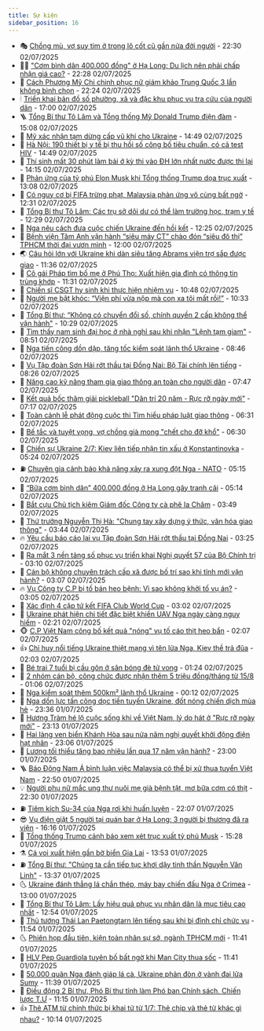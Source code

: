 ```yaml
---
title: Sự kiện
sidebar_position: 16
---
```


<!-- dantri-su-kien:START -->
- 🎭 [Chồng mù, vợ suy tim ở trong lô cốt cũ gần nửa đời người](https://dantri.com.vn/tam-long-nhan-ai/chong-mu-vo-suy-tim-o-trong-lo-cot-cu-gan-nua-doi-nguoi-20250614074306116.htm) - 22:30 02/07/2025
- 👨‍🏫 [&quot;Cơm bình dân 400.000 đồng&quot; ở Hạ Long: Du lịch nên phải chấp nhận giá cao?](https://dantri.com.vn/du-lich/com-binh-dan-400000-dong-o-ha-long-du-lich-nen-phai-chap-nhan-gia-cao-20250702200002038.htm) - 22:28 02/07/2025
- 🌮 [Cách Phương Mỹ Chi chinh phục nữ giám khảo Trung Quốc 3 lần không bình chọn](https://dantri.com.vn/giai-tri/cach-phuong-my-chi-chinh-phuc-nu-giam-khao-trung-quoc-3-lan-khong-binh-chon-20250702191513975.htm) - 22:24 02/07/2025
- 🕯 [Triển khai bản đồ số phường, xã và đặc khu phục vụ tra cứu của người dân](https://dantri.com.vn/xa-hoi/trien-khai-ban-do-so-phuong-xa-va-dac-khu-phuc-vu-tra-cuu-cua-nguoi-dan-20250702211011978.htm) - 17:00 02/07/2025
- 🪜 [Tổng Bí thư Tô Lâm và Tổng thống Mỹ Donald Trump điện đàm](https://dantri.com.vn/xa-hoi/tong-bi-thu-to-lam-va-tong-thong-my-donald-trump-dien-dam-20250702221019905.htm) - 15:08 02/07/2025
- 🐘 [Mỹ xác nhận tạm dừng cấp vũ khí cho Ukraine](https://dantri.com.vn/the-gioi/my-xac-nhan-tam-dung-cap-vu-khi-cho-ukraine-20250702214617385.htm) - 14:49 02/07/2025
- 🤔 [Hà Nội: 190 thiết bị y tế bị thu hồi số công bố tiêu chuẩn, có cả test HIV](https://dantri.com.vn/suc-khoe/ha-noi-190-thiet-bi-y-te-bi-thu-hoi-so-cong-bo-tieu-chuan-co-ca-test-hiv-20250702213216792.htm) - 14:49 02/07/2025
- 🧠 [Thí sinh mất 30 phút làm bài ở kỳ thi vào ĐH lớn nhất nước được thi lại](https://dantri.com.vn/giao-duc/thi-sinh-mat-30-phut-lam-bai-o-ky-thi-vao-dh-lon-nhat-nuoc-duoc-thi-lai-20250702210827938.htm) - 14:15 02/07/2025
- 📝 [Phản ứng của tỷ phú Elon Musk khi Tổng thống Trump dọa trục xuất](https://dantri.com.vn/the-gioi/phan-ung-cua-ty-phu-elon-musk-khi-tong-thong-trump-doa-truc-xuat-20250702200133557.htm) - 13:08 02/07/2025
- 🦏 [Có nguy cơ bị FIFA trừng phạt, Malaysia phản ứng vô cùng bất ngờ](https://dantri.com.vn/the-thao/co-nguy-co-bi-fifa-trung-phat-malaysia-phan-ung-vo-cung-bat-ngo-20250702190328761.htm) - 12:31 02/07/2025
- 🥰 [Tổng Bí thư Tô Lâm: Các trụ sở dôi dư có thể làm trường học, trạm y tế](https://dantri.com.vn/xa-hoi/tong-bi-thu-to-lam-cac-tru-so-doi-du-co-the-lam-truong-hoc-tram-y-te-20250702152550964.htm) - 12:29 02/07/2025
- 🤗 [Nga nêu cách đưa cuộc chiến Ukraine đến hồi kết](https://dantri.com.vn/the-gioi/nga-neu-cach-dua-cuoc-chien-ukraine-den-hoi-ket-20250702192034844.htm) - 12:25 02/07/2025
- 🌈 [Bệnh viện Tâm Anh vận hành “siêu máy CT” chào đón  “siêu đô thị” TPHCM thời đại vươn mình](https://dantri.com.vn/suc-khoe/benh-vien-tam-anh-van-hanh-sieu-may-ct-chao-don-sieu-do-thi-tphcm-thoi-dai-vuon-minh-20250702161343336.htm) - 12:00 02/07/2025
- 🌏 [Câu hỏi lớn với Ukraine khi dàn siêu tăng Abrams viện trợ sắp được giao](https://dantri.com.vn/the-gioi/cau-hoi-lon-voi-ukraine-khi-dan-sieu-tang-abrams-vien-tro-sap-duoc-giao-20250702171705453.htm) - 11:36 02/07/2025
- 💄 [Cô gái Pháp tìm bố mẹ ở Phú Thọ: Xuất hiện gia đình có thông tin trùng khớp](https://dantri.com.vn/doi-song/co-gai-phap-tim-bo-me-o-phu-tho-xuat-hien-gia-dinh-co-thong-tin-trung-khop-20250702180831663.htm) - 11:31 02/07/2025
- 👺 [Chiến sĩ CSGT hy sinh khi thực hiện nhiệm vụ](https://dantri.com.vn/xa-hoi/chien-si-csgt-hy-sinh-khi-thuc-hien-nhiem-vu-20250702173548867.htm) - 10:48 02/07/2025
- 👹 [Người mẹ bật khóc: “Viện phí vừa nộp mà con xa tôi mất rồi!”](https://dantri.com.vn/tam-long-nhan-ai/nguoi-me-bat-khoc-vien-phi-vua-nop-ma-con-xa-toi-mat-roi-20250702113846013.htm) - 10:33 02/07/2025
- 🌊 [Tổng Bí thư: “Không có chuyển đổi số, chính quyền 2 cấp không thể vận hành&quot;](https://dantri.com.vn/xa-hoi/tong-bi-thu-khong-co-chuyen-doi-so-chinh-quyen-2-cap-khong-the-van-hanh-20250702172340860.htm) - 10:29 02/07/2025
- 🤠 [Tìm thấy nam sinh đại học ở nhà nghỉ sau khi nhận &quot;Lệnh tạm giam&quot;](https://dantri.com.vn/phap-luat/tim-thay-nam-sinh-dai-hoc-o-nha-nghi-sau-khi-nhan-lenh-tam-giam-20250702153119695.htm) - 08:51 02/07/2025
- 🎊 [Nga tiến công dồn dập, tăng tốc kiểm soát lãnh thổ Ukraine](https://dantri.com.vn/the-gioi/nga-tien-cong-don-dap-tang-toc-kiem-soat-lanh-tho-ukraine-20250702154522556.htm) - 08:46 02/07/2025
- 🐘 [Vụ Tập đoàn Sơn Hải rớt thầu tại Đồng Nai: Bộ Tài chính lên tiếng](https://dantri.com.vn/kinh-doanh/vu-tap-doan-son-hai-rot-thau-tai-dong-nai-bo-tai-chinh-len-tieng-20250702145803498.htm) - 08:26 02/07/2025
- 💂 [Nâng cao kỹ năng tham gia giao thông an toàn cho người dân](https://dantri.com.vn/xa-hoi/nang-cao-ky-nang-tham-gia-giao-thong-an-toan-cho-nguoi-dan-20250702143903743.htm) - 07:47 02/07/2025
- 👹 [Kết quả bốc thăm giải pickleball &quot;Dân trí 20 năm - Rực rỡ ngày mới&quot;](https://dantri.com.vn/the-thao/ket-qua-boc-tham-giai-pickleball-dan-tri-20-nam-ruc-ro-ngay-moi-20250702141715807.htm) - 07:17 02/07/2025
- 🦒 [Toàn cảnh lễ phát động cuộc thi Tìm hiểu pháp luật giao thông](https://dantri.com.vn/xa-hoi/toan-canh-le-phat-dong-cuoc-thi-tim-hieu-phap-luat-giao-thong-20250702131032603.htm) - 06:31 02/07/2025
- 🗽 [Bế tắc và tuyệt vọng, vợ chồng già mong &quot;chết cho đỡ khổ&quot;](https://dantri.com.vn/tam-long-nhan-ai/be-tac-va-tuyet-vong-vo-chong-gia-mong-chet-cho-do-kho-20250612101632035.htm) - 06:30 02/07/2025
- 💄 [Chiến sự Ukraine 2/7: Kiev liên tiếp nhận tin xấu ở Konstantinovka](https://dantri.com.vn/the-gioi/chien-su-ukraine-27-kiev-lien-tiep-nhan-tin-xau-o-konstantinovka-20250702121814222.htm) - 05:24 02/07/2025
- ⛽️ [Chuyên gia cảnh báo khả năng xảy ra xung đột Nga - NATO](https://dantri.com.vn/the-gioi/chuyen-gia-canh-bao-kha-nang-xay-ra-xung-dot-nga-nato-20250702102109858.htm) - 05:15 02/07/2025
- 🥷 [“Bữa cơm bình dân” 400.000 đồng ở Hạ Long gây tranh cãi](https://dantri.com.vn/du-lich/bua-com-binh-dan-400000-dong-o-ha-long-gay-tranh-cai-20250702112825968.htm) - 05:14 02/07/2025
- 🤖 [Bắt cựu Chủ tịch kiêm Giám đốc Công ty cà phê Ia Châm](https://dantri.com.vn/phap-luat/bat-cuu-chu-tich-kiem-giam-doc-cong-ty-ca-phe-ia-cham-20250702102851346.htm) - 03:49 02/07/2025
- 🌊 [Thứ trưởng Nguyễn Thị Hà: &quot;Chung tay xây dựng ý thức, văn hóa giao thông&quot;](https://dantri.com.vn/xa-hoi/thu-truong-nguyen-thi-ha-chung-tay-xay-dung-y-thuc-van-hoa-giao-thong-20250702102847231.htm) - 03:44 02/07/2025
- 🔥 [Yêu cầu báo cáo lại vụ Tập đoàn Sơn Hải rớt thầu tại Đồng Nai](https://dantri.com.vn/xa-hoi/yeu-cau-bao-cao-lai-vu-tap-doan-son-hai-rot-thau-tai-dong-nai-20250702094649516.htm) - 03:25 02/07/2025
- 🦏 [Ra mắt 3 nền tảng số phục vụ triển khai Nghị quyết 57 của Bộ Chính trị](https://dantri.com.vn/xa-hoi/ra-mat-3-nen-tang-so-phuc-vu-trien-khai-nghi-quyet-57-cua-bo-chinh-tri-20250702100658211.htm) - 03:10 02/07/2025
- 🐘 [Cán bộ không chuyên trách cấp xã được bố trí sao khi tỉnh mới vận hành?](https://dantri.com.vn/noi-vu/can-bo-khong-chuyen-trach-cap-xa-duoc-bo-tri-sao-khi-tinh-moi-van-hanh-20250701152406669.htm) - 03:07 02/07/2025
- 🔥 [Vụ Công ty C.P bị tố bán heo bệnh: Vì sao không khởi tố vụ án?](https://dantri.com.vn/xa-hoi/vu-cong-ty-cp-bi-to-ban-heo-benh-vi-sao-khong-khoi-to-vu-an-20250702093416436.htm) - 03:05 02/07/2025
- 💼 [Xác định 4 cặp tứ kết FIFA Club World Cup](https://dantri.com.vn/the-thao/xac-dinh-4-cap-tu-ket-fifa-club-world-cup-20250702100204136.htm) - 03:02 02/07/2025
- 🚀 [Ukraine phát hiện chi tiết đặc biệt khiến UAV Nga ngày càng nguy hiểm](https://dantri.com.vn/the-gioi/ukraine-phat-hien-chi-tiet-dac-biet-khien-uav-nga-ngay-cang-nguy-hiem-20250702090335151.htm) - 02:21 02/07/2025
- 🐵 [C.P Việt Nam công bố kết quả &quot;nóng&quot; vụ tố cáo thịt heo bẩn](https://dantri.com.vn/kinh-doanh/cp-viet-nam-cong-bo-ket-qua-nong-vu-to-cao-thit-heo-ban-20250702084612640.htm) - 02:07 02/07/2025
- 👍 [Chỉ huy nổi tiếng Ukraine thiệt mạng vì tên lửa Nga, Kiev thề trả đũa](https://dantri.com.vn/the-gioi/chi-huy-noi-tieng-ukraine-thiet-mang-vi-ten-lua-nga-kiev-the-tra-dua-20250702080123896.htm) - 02:03 02/07/2025
- 🚦 [Bé trai 7 tuổi bị cầu gôn ở sân bóng đè tử vong](https://dantri.com.vn/xa-hoi/be-trai-7-tuoi-bi-cau-gon-o-san-bong-de-tu-vong-20250702081305501.htm) - 01:24 02/07/2025
- 🥸 [2 nhóm cán bộ, công chức được nhận thêm 5 triệu đồng/tháng từ 15/8](https://dantri.com.vn/noi-vu/2-nhom-can-bo-cong-chuc-duoc-nhan-them-5-trieu-dongthang-tu-158-20250702073104917.htm) - 01:06 02/07/2025
- 🥷 [Nga kiểm soát thêm 500km² lãnh thổ Ukraine](https://dantri.com.vn/the-gioi/nga-kiem-soat-them-500km-lanh-tho-ukraine-20250702065132417.htm) - 00:12 02/07/2025
- 🤡 [Nga dồn lực tấn công dọc tiền tuyến Ukraine, đốt nóng chiến dịch mùa hè](https://dantri.com.vn/the-gioi/nga-don-luc-tan-cong-doc-tien-tuyen-ukraine-dot-nong-chien-dich-mua-he-20250702062948009.htm) - 23:36 01/07/2025
- 🥳 [Hương Tràm hé lộ cuộc sống khi về Việt Nam, lý do hát ở &quot;Rực rỡ ngày mới&quot;](https://dantri.com.vn/giai-tri/huong-tram-he-lo-cuoc-song-khi-ve-viet-nam-ly-do-hat-o-ruc-ro-ngay-moi-20250701220650781.htm) - 23:13 01/07/2025
- 🤩 [Hai làng ven biển Khánh Hòa sau nửa năm nghị quyết khởi động điện hạt nhân](https://dantri.com.vn/kinh-doanh/hai-lang-ven-bien-khanh-hoa-sau-nua-nam-nghi-quyet-khoi-dong-dien-hat-nhan-20250617135918752.htm) - 23:06 01/07/2025
- 🎡 [Lương tối thiểu tăng bao nhiêu lần qua 17 năm vận hành?](https://dantri.com.vn/noi-vu/luong-toi-thieu-tang-bao-nhieu-lan-qua-17-nam-van-hanh-20250701113404965.htm) - 23:00 01/07/2025
- 🪜 [Báo Đông Nam Á bình luận việc Malaysia có thể bị xử thua tuyển Việt Nam](https://dantri.com.vn/the-thao/bao-dong-nam-a-binh-luan-viec-malaysia-co-the-bi-xu-thua-tuyen-viet-nam-20250701211131613.htm) - 22:50 01/07/2025
- 💡 [Người phụ nữ mắc ung thư nuôi mẹ già bệnh tật, mơ bữa cơm có thịt](https://dantri.com.vn/tam-long-nhan-ai/nguoi-phu-nu-mac-ung-thu-nuoi-me-gia-benh-tat-mo-bua-com-co-thit-20250620143839225.htm) - 22:30 01/07/2025
- ⛽️ [Tiêm kích Su-34 của Nga rơi khi huấn luyện](https://dantri.com.vn/the-gioi/tiem-kich-su-34-cua-nga-roi-khi-huan-luyen-20250702050324559.htm) - 22:07 01/07/2025
- 😎 [Vụ điện giật 5 người tại quán bar ở Hạ Long: 3 người bị thương đã ra viện](https://dantri.com.vn/xa-hoi/vu-dien-giat-5-nguoi-tai-quan-bar-o-ha-long-3-nguoi-bi-thuong-da-ra-vien-20250701225021061.htm) - 16:16 01/07/2025
- 🗽 [Tổng thống Trump cảnh báo xem xét trục xuất tỷ phú Musk](https://dantri.com.vn/the-gioi/tong-thong-trump-canh-bao-xem-xet-truc-xuat-ty-phu-musk-20250701222230288.htm) - 15:28 01/07/2025
- ⚗️ [Cá voi xuất hiện gần bờ biển Gia Lai](https://dantri.com.vn/xa-hoi/ca-voi-xuat-hien-gan-bo-bien-gia-lai-20250701184411557.htm) - 13:53 01/07/2025
- ⛽️ [Tổng Bí thư: &quot;Chúng ta cần tiếp tục khơi dậy tinh thần Nguyễn Văn Linh&quot;](https://dantri.com.vn/xa-hoi/tong-bi-thu-chung-ta-can-tiep-tuc-khoi-day-tinh-than-nguyen-van-linh-20250701201833571.htm) - 13:37 01/07/2025
- 🌜 [Ukraine đánh thẳng lá chắn thép, máy bay chiến đấu Nga ở Crimea](https://dantri.com.vn/the-gioi/ukraine-danh-thang-la-chan-thep-may-bay-chien-dau-nga-o-crimea-20250701194000172.htm) - 13:00 01/07/2025
- 🦩 [Tổng Bí thư Tô Lâm: Lấy hiệu quả phục vụ nhân dân là mục tiêu cao nhất](https://dantri.com.vn/xa-hoi/tong-bi-thu-to-lam-lay-hieu-qua-phuc-vu-nhan-dan-la-muc-tieu-cao-nhat-20250701194014646.htm) - 12:54 01/07/2025
- 🦒 [Thủ tướng Thái Lan Paetongtarn lên tiếng sau khi bị đình chỉ chức vụ](https://dantri.com.vn/the-gioi/thu-tuong-thai-lan-paetongtarn-len-tieng-sau-khi-bi-dinh-chi-chuc-vu-20250701184727008.htm) - 11:54 01/07/2025
- 🌜 [Phiên họp đầu tiên, kiện toàn nhân sự sở, ngành TPHCM mới](https://dantri.com.vn/xa-hoi/phien-hop-dau-tien-kien-toan-nhan-su-so-nganh-tphcm-moi-20250701175931414.htm) - 11:41 01/07/2025
- 🐎 [HLV Pep Guardiola tuyên bố bất ngờ khi Man City thua sốc](https://dantri.com.vn/the-thao/hlv-pep-guardiola-tuyen-bo-bat-ngo-khi-man-city-thua-soc-20250701164109099.htm) - 11:41 01/07/2025
- 🌋 [50.000 quân Nga đánh giáp lá cà, Ukraine phản đòn ở vành đai lửa Sumy](https://dantri.com.vn/the-gioi/50000-quan-nga-danh-giap-la-ca-ukraine-phan-don-o-vanh-dai-lua-sumy-20250701155529248.htm) - 11:39 01/07/2025
- 🧰 [Điều động 2 Bí thư, Phó Bí thư tỉnh làm Phó ban Chính sách, Chiến lược T.Ư](https://dantri.com.vn/xa-hoi/dieu-dong-2-bi-thu-pho-bi-thu-tinh-lam-pho-ban-chinh-sach-chien-luoc-tu-20250701144221538.htm) - 11:15 01/07/2025
- 👍 [Thẻ ATM từ chính thức bị khai tử từ 1/7: Thẻ chip và thẻ từ khác gì nhau?](https://dantri.com.vn/kinh-doanh/the-atm-tu-chinh-thuc-bi-khai-tu-tu-17-the-chip-va-the-tu-khac-gi-nhau-20250701155459330.htm) - 10:14 01/07/2025<!-- dantri-su-kien:END -->
